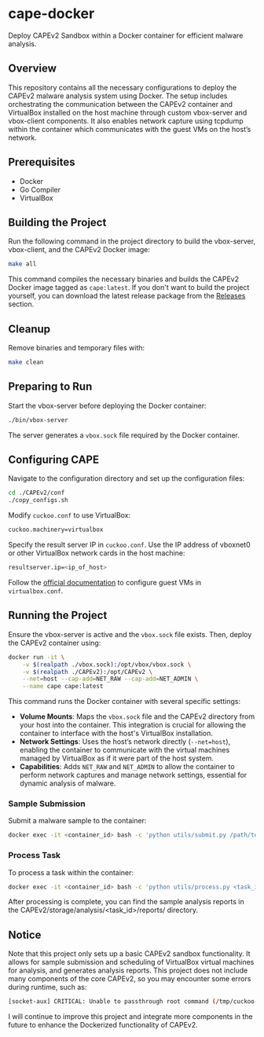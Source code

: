 # cape-docker
Deploy CAPEv2 Sandbox within a Docker container for efficient malware analysis.

## Overview
This repository contains all the necessary configurations to deploy the CAPEv2 malware analysis system using Docker. The setup includes orchestrating the communication between the CAPEv2 container and VirtualBox installed on the host machine through custom vbox-server and vbox-client components. It also enables network capture using tcpdump within the container which communicates with the guest VMs on the host’s network.

## Prerequisites
- Docker
- Go Compiler
- VirtualBox

## Building the Project
Run the following command in the project directory to build the vbox-server, vbox-client, and the CAPEv2 Docker image:

```bash
make all
```

This command compiles the necessary binaries and builds the CAPEv2 Docker image tagged as `cape:latest`.
If you don't want to build the project yourself, you can download the latest release package from the [Releases](https://github.com/celyrin/cape-docker/releases) section.

## Cleanup
Remove binaries and temporary files with:

```bash
make clean
```

## Preparing to Run
Start the vbox-server before deploying the Docker container:

```bash
./bin/vbox-server
```

The server generates a `vbox.sock` file required by the Docker container.

## Configuring CAPE
Navigate to the configuration directory and set up the configuration files:
```bash
cd ./CAPEv2/conf
./copy_configs.sh
```

Modify `cuckoo.conf` to use VirtualBox:
```bash
cuckoo.machinery=virtualbox
```

Specify the result server IP in `cuckoo.conf`. Use the IP address of vboxnet0 or other VirtualBox network cards in the host machine:
```bash
resultserver.ip=<ip_of_host>
```

Follow the [official documentation](https://capev2.readthedocs.io/en/latest/installation/guest/index.html) to configure guest VMs in `virtualbox.conf`.

## Running the Project
Ensure the vbox-server is active and the `vbox.sock` file exists. Then, deploy the CAPEv2 container using:
```bash
docker run -it \
    -v $(realpath ./vbox.sock):/opt/vbox/vbox.sock \
    -v $(realpath ./CAPEv2):/opt/CAPEv2 \
    --net=host --cap-add=NET_RAW --cap-add=NET_ADMIN \
    --name cape cape:latest
```
This command runs the Docker container with several specific settings:
- **Volume Mounts**: Maps the `vbox.sock` file and the CAPEv2 directory from your host into the container. This integration is crucial for allowing the container to interface with the host's VirtualBox installation.
- **Network Settings**: Uses the host’s network directly (`--net=host`), enabling the container to communicate with the virtual machines managed by VirtualBox as if it were part of the host system.
- **Capabilities**: Adds `NET_RAW` and `NET_ADMIN` to allow the container to perform network captures and manage network settings, essential for dynamic analysis of malware.


### Sample Submission
Submit a malware sample to the container:
```bash
docker exec -it <container_id> bash -c 'python utils/submit.py /path/to/sample'
```

### Process Task
To process a task within the container:
```bash
docker exec -it <container_id> bash -c 'python utils/process.py <task_id>'
```
After processing is complete, you can find the sample analysis reports in the CAPEv2/storage/analysis/<task_id>/reports/ directory.


## Notice
Note that this project only sets up a basic CAPEv2 sandbox functionality. It allows for sample submission and scheduling of VirtualBox virtual machines for analysis, and generates analysis reports. This project does not include many components of the core CAPEv2, so you may encounter some errors during runtime, such as: 
```bash
[socket-aux] CRITICAL: Unable to passthrough root command (/tmp/cuckoo-rooter) as the rooter unix socket: inetsim_disable doesn't exist
```
I will continue to improve this project and integrate more components in the future to enhance the Dockerized functionality of CAPEv2.

